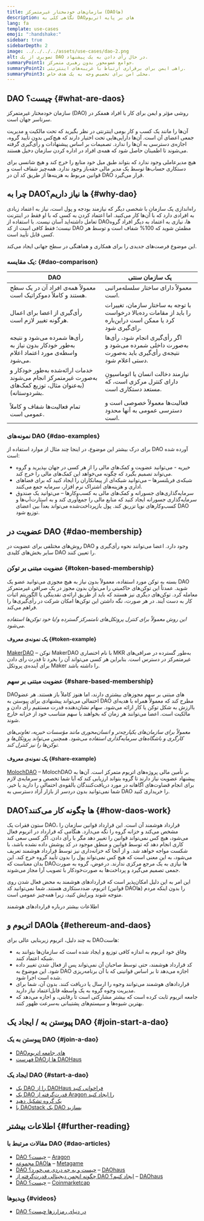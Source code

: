```yaml
---
title: سازمان‌های خودمختار غیرمتمرکز (DAOها)
description: نگاهی کلی به DAOهای بر پایه اتریوم
lang: fa
template: use-cases
emoji: ":handshake:"
sidebar: true
sidebarDepth: 2
image: ../../../../assets/use-cases/dao-2.png
alt: تصویری از یک DAO در حال رأی دادن به یک پیشنهاد.
summaryPoint1: جوامع عضومحور بدون رهبری متمرکز.
summaryPoint2: راهی ایمن برای برقراری ارتباط با غریبه‌های اینترنتی.
summaryPoint3: محلی امن برای تخصیص وجه به یک هدف خاص.
---
```


## DAO چیست؟ {#what-are-daos}

سازمان خودمختار غیرمتمرکز (DAO) روشی مؤثر و ایمن برای کار با افراد همفکر در سرتاسر جهان است.

آن‌ها را مانند یک کسب و کار بومی اینترنتی در نظر بگیرید که تحت مالکیت و مدیریت جمعی اعضای آن است. آن‌ها دارایی‌هایی تحت اختیار دارند که هیچ‌کس بدون تأیید گروه، اجازه‌ی دسترسی به آن‌ها را ندارد. تصمیمات بر اساس پیشنهادات و رأی‌گیری گرفته می‌شوند تا اطمینان حاصل شود که همه‌ی افراد در اداره کردن سازمان دخیل هستند.

هیچ مدیرعاملی وجود ندارد که بتواند طبق میل خود منابع را خرج کند و هیچ شانسی برای دستکاری حساب‌ها توسط یک مدیر مالی حقه‌باز وجود ندارد. همه‌چیز شفاف است و قوانین مربوط به هزینه‌ها از طریق کد آن در DAO قرار می‌گیرد.

## چرا به DAOها نیاز داریم؟ {#why-dao}

راه‌اندازی یک سازمان با شخصی دیگر که نیازمند بودجه و پول است، نیاز به اعتماد زیادی به افرادی دارد که با آن‌ها کار می‌کنید. اما اعتماد کردن به کسی که با او فقط در اینترنت تعامل داشته‌اید آسان نیست. با استفاده از DAOها، نیازی به اعتماد به دیگر افراد گروه نیست؛ فقط کافی است از کد DAO مطمئن شوید که 100% شفاف است و توسط هر کسی قابل تأیید است.

این موضوع فرصت‌های جدیدی را برای همکاری و هماهنگی در سطح جهانی ایجاد می‌کند.

### یک مقایسه: {#dao-comparison}

| DAO                                                                                                        | یک سازمان سنتی                                                                                                |
| ---------------------------------------------------------------------------------------------------------- | ------------------------------------------------------------------------------------------------------------- |
| معمولاً همه‌ی افراد آن در یک سطح هستند و کاملاً دموکراتیک است.                                             | معمولاً دارای ساختار سلسله‌مراتبی است.                                                                        |
| رأی‌گیری از اعضا برای اعمال هرگونه تغییر لازم است.                                                         | با توجه به ساختار سازمان، تغییرات را باید از مقامات رده‌بالا درخواست کرد یا ممکن است دراین‌باره رای‌گیری شود. |
| رأی‌ها شمرده می‌شود و نتیجه به‌طور خودکار بدون نیاز به واسطه‌ی مورد اعتماد اعلام می‌شود.                   | اگر رأی‌گیری انجام شود، رأی‌ها به‌صورت داخلی شمرده می‌شود و نتیجه‌ی رأی‌گیری باید به‌صورت دستی اعلام شود.     |
| خدمات ارائه‌شده به‌طور خودکار و به‌صورت غیرمتمرکز انجام می‌شوند (به‌عنوان مثال، توزیع کمک‌های بشردوستانه). | نیازمند دخالت انسان یا اتوماسیونِ دارای کنترل مرکزی است، که مستعد دستکاری است.                                |
| تمام فعالیت‌ها شفاف و کاملاً عمومی است.                                                                    | فعالیت‌ها معمولاً خصوصی است و دسترسی عمومی به آنها محدود است.                                                 |

### نمونه‌های DAO {#dao-examples}

برای درک بیشتر این موضوع، در اینجا چند مثال از موارد استفاده از DAO آورده شده است:

- خیریه - می‌توانید عضویت و کمک‌های مالی را از هر کسی در جهان بپذیرید و گروه می‌تواند تصمیم بگیرد که چگونه می‌خواهد این کمک‌های مالی را خرج کند.
- شبکه‌ی فریلنسرها – می‌توانید شبکه‌ای از پیمانکاران را ایجاد کنید که برای فضاهای اداری و هزینه‌های اشتراک نرم افزار، سرمایه جمع می‌کنند.
- سرمایه‌گذاری‌های جسورانه و کمک‌های مالی به کسب‌وکارها – می‌توانید یک صندوق سرمایه‌گذاری جسورانه ایجاد کنید که منابع مالی را جمع‌آوری کند و به استارت‌آپ‌ها و کسب‌وکارهای نوپا تزریق کند. پول بازپرداخت‌شده می‌تواند بعداً بین اعضای DAO توزیع شود.

## عضویت در DAO {#dao-membership}

روش‌های مختلفی برای عضویت در DAO وجود دارد. اعضا می‌توانند نحوه رأی‌گیری و سایر بخش‌های کلیدی DAO را تعیین کنند.

### عضویت مبتنی بر توکن {#token-based-membership}

بسته به توکن مورد استفاده، معمولاً بدون نیاز به هیچ مجوزی می‌توانید عضو یک DAO شوید. عمدتاً این توکن‌های حاکمیتی را می‌توان بدون مجوز در یک صرافی غیرمتمرکز معامله کرد. توکن‌های دیگری نیز هستند که باید از طریق ارائه‌ی نقدینگی یا الگوریتم اثبات کار به دست آیند. در هر صورت، نگه داشتن این توکن‌ها امکان شرکت در رأی‌گیری‌ها را فراهم می‌کند.

_این روش معمولاً برای کنترل پروتکل‌های نامتمرکز گسترده و/یا خود توکن‌ها استفاده می‌شود._

#### یک نمونه‌ی معروف {#token-example}

[MakerDAO](https://makerdao.com) – توکن MakerDAO با نام اختصاری MKR به‌طور گسترده در صرافی‌های غیرمتمرکز در دسترس است. بنابراین هر کسی می‌تواند آن را بخرد تا قدرت رأی دادن برای آینده‌ی پروتکل Maker را داشته باشد.

### عضویت مبتنی بر سهم {#share-based-membership}

DAOهای مبتنی بر سهم مجوزهای بیشتری دارند، اما هنوز کاملاً باز هستند. هر عضو احتمالی می‌تواند پیشنهادی برای پیوستن به DAO مطرح کند که معمولاً همراه با هدیه‌ای باارزش به شکل توکن یا کار ارائه می‌شود. سهام نشان‌دهنده قدرت مستقیم رأی دادن و مالکیت است. اعضا می‌توانند هر زمان که بخواهند با سهم متناسب خود از خزانه خارج شوند.

_معمولاً برای سازمان‌های یکپارچه‌تر و انسان‌محوری مانند مؤسسات خیریه، تعاونی‌های کارگری و باشگاه‌های سرمایه‌گذاری استفاده می‌شود. همچنین می‌تواند پروتکل‌ها و توکن‌ها را نیز کنترل کند._

#### یک نمونه‌ی معروف {#share-example}

[MolochDAO](http://molochdao.com/) – MolochDAO بر تأمین مالی پروژه‌های اتریوم متمرکز است. آن‌ها به پیشنهاد عضویت نیاز دارند تا گروه بتواند ارزیابی کند که آیا شما تخصص و سرمایه‌ی لازم برای انجام قضاوت‌های آگاهانه در مورد دریافت‌کنندگان بالقوه‌ی احتمالی را دارید یا خیر. شما نمی‌توانید بدون دردسر از بازار آزاد دسترسی به DAO را خریداری کنید.

## DAOها چگونه کار می‌کنند؟ {#how-daos-work}

ستون فقرات یک DAO، قرارداد هوشمند آن است. این قرارداد قوانین سازمان را مشخص می‌کند و خزانه گروه را نگه می‌دارد. هنگامی که قرارداد در اتریوم فعال می‌شود، هیچ کس نمی‌تواند قوانین را تغییر دهد مگر با رأی دادن. اگر کسی سعی کند کاری انجام دهد که توسط قوانین و منطق موجود در کد پوشش داده نشده باشد، با شکست مواجه خواهد شد. و از آنجا که خزانه‌داری نیز توسط قرارداد هوشمند تعریف می‌شود، به این معنی است که هیچ کس نمی‌تواند پول را بدون تأیید گروه خرج کند. این بدان معناست که DAOها نیازی به یک مرجع مرکزی ندارند. درعوض، گروه به صورت جمعی تصمیم می‌گیرد و پرداخت‌ها به صورت‌خودکار با تصویب آرا مجاز می‌شوند.

این امر به این دلیل امکان‌پذیر است که قراردادهای هوشمند به محض فعال شدن روی اتریوم، ضددستکاری هستند. شما نمی‌توانید کد (قوانین DAOها) را بدون اینکه مردم متوجه شوند ویرایش کنید، زیرا همه‌چیز عمومی است.

<DocLink to="/smart-contracts/">
  اطلاعات بیشتر درباره قراردادهای هوشمند
</DocLink>

## اتریوم و DAOها {#ethereum-and-daos}

به چند دلیل، اتریوم زیربنایی عالی برای DAOهاست:

- وفاق خود اتریوم به اندازه کافی توزیع و ایجاد شده است که سازمان‌ها بتوانند به شبکه اعتماد کنند.
- کد قرارداد هوشمند، حتی توسط صاحبان آن نمی‌تواند پس از فعال شدن تغییر داده شود. این موضوع به DAO اجازه می‌دهد تا بر اساس قوانینی که با آن برنامه‌ریزی شده است اجرا شود.
- قراردادهای هوشمند می‌توانند وجوه را ارسال یا دریافت کنند. بدون آن، شما برای مدیریت وجوه گروه به یک واسطه قابل‌اعتماد نیاز دارید.
- جامعه اتریوم ثابت کرده است که بیشتر مشارکتی است تا رقابتی، و اجازه می‌دهد که بهترین شیوه‌ها و سیستم‌های پشتیبانی به‌سرعت ظهور کنند.

## پیوستن به / ایجاد یک DAO {#join-start-a-dao}

### پیوستن به یک DAO {#join-a-dao}

- [DAOهای جامعه اتریوم](/community/get-involved/#decentralized-autonomous-organizations-daos)
- [فهرست DAOها از DAOHaus](https://app.daohaus.club/explore)

### ایجاد یک DAO {#start-a-dao}

- [یک DAO را از DAOHaus فراخوانی کنید](https://app.daohaus.club/summon)
- [یک DAO قدرت‌گرفته از Aragon را ایجاد کنید](https://aragon.org/product)
- [یک گروه تشکیل دهید](https://colony.io/)
- [با DAOstack یک DAO بسازید](https://daostack.io/)

## اطلاعات بیشتر {#further-reading}

### مقالات مرتبط با DAO {#dao-articles}

- [DAO چیست؟](https://aragon.org/dao) – [Aragon](https://aragon.org/)
- [مجموعه DAOها](https://wiki.metagame.wtf/docs/great-houses/house-of-daos) – [Metagame](https://wiki.metagame.wtf/)
- [DAO چیست و به چه دردی می‌خورد؟](https://daohaus.substack.com/p/-what-is-a-dao-and-what-is-it-for) – [DAOhaus](https://daohaus.club/)
- [چگونه انجمن دیجیتالی قدرت‌گرفته از DAO ایجاد کنیم؟](https://daohaus.substack.com/p/four-and-a-half-steps-to-start-a) – [DAOhaus](https://daohaus.club/)
- [DAO چیست؟](https://coinmarketcap.com/alexandria/article/what-is-a-dao) – [Coinmarketcap](https://coinmarketcap.com)

### ویدیوها {#videos}

- [DAO در دنیای رمزارزها چیست؟](https://youtu.be/KHm0uUPqmVE)
